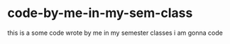 # code-by-me-in-my-sem-class
this is a some code wrote by me in my semester classes 
i am gonna code 
